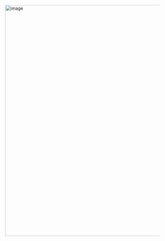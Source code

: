 <img width="1823" height="750" alt="image" src="https://github.com/user-attachments/assets/49eda176-2a3c-4e7f-96e3-5cc99bdb51c4" />
